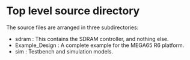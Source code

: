 # Top level source directory

The source files are arranged in three subdirectories:
* sdram : This contains the SDRAM controller, and nothing else.
* Example\_Design : A complete example for the MEGA65 R6 platform.
* sim : Testbench and simulation models.


